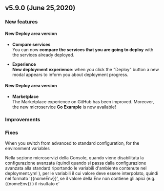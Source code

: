 ## v5.9.0 (June 25,2020)

### New features

#### New Deploy area version

* **Compare services**        
    You can now **compare the services that you are going to deploy** with the services already deployed.



* **Experience**       
    **New deployment experience**: when you click the "Deploy" button a new modal appears to inform you about deployment progress.



#### New Deploy area version

* **Marketplace**      
    The Marketplace experience on GitHub has been improved. Moreover, the new microservice **Go Example** is now available!

### Improvements



### Fixes

When you switch from advanced to standard configuration, for the environment variables 

Nella sezione microservizi della Console, quando viene disabilitata la configurazione avanzata (quindi quando si passa dalla configurazione avanzata alla standard riportando le variabili d'ambiente contenute nel deployment.yml ), per le variabili il cui valore deve essere interpolato, quindi nel formato '{{nomeEnv}}', se il valore della Env non contiene gli apici  (e.g. {{nomeEnv}} ) il risultato e'
